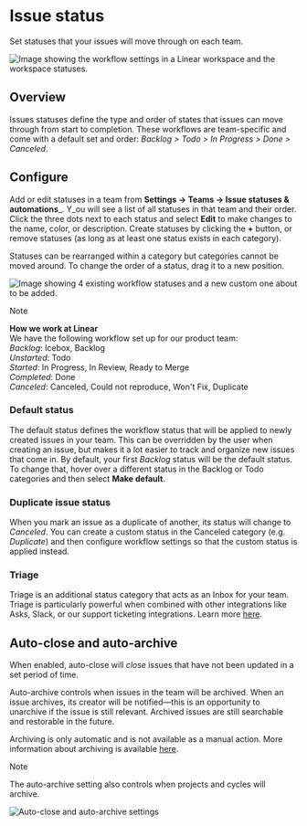 # Issue status

Set statuses that your issues will move through on each team.

![Image showing the workflow settings in a Linear workspace and the workspace statuses.](https://webassets.linear.app/images/ornj730p/production/c52f79b144c3ed5ed124e85d02e619b3429b1395-1922x1350.png?q=95&auto=format&dpr=2)

## Overview

Issues statuses define the type and order of states that issues can move through from start to completion. These workflows are team-specific and come with a default set and order: _Backlog > Todo > In Progress > Done > Canceled_. 

## Configure

Add or edit statuses in a team from **Settings -> Teams -> Issue statuses & automations**_. Y_ou will see a list of all statuses in that team and their order. Click the three dots next to each status and select **Edit** to make changes to the name, color, or description. Create statuses by clicking the **+** button, or remove statuses (as long as at least one status exists in each category). 

Statuses can be rearranged within a category but categories cannot be moved around. To change the order of a status, drag it to a new position.

![Image showing 4 existing workflow statuses and a new custom one about to be added.](https://webassets.linear.app/images/ornj730p/production/1430c24b2218f7c515d2d9c067c66458abe5b0a4-1754x672.png?q=95&auto=format&dpr=2)

> [!NOTE]
> **How we work at Linear**  
> We have the following workflow set up for our product team:   
> _Backlog_: Icebox, Backlog  
> _Unstarted_: Todo  
> _Started_: In Progress, In Review, Ready to Merge  
> _Completed_: Done  
> _Canceled_: Canceled, Could not reproduce, Won't Fix, Duplicate

### Default status

The default status defines the workflow status that will be applied to newly created issues in your team. This can be overridden by the user when creating an issue, but makes it a lot easier to track and organize new issues that come in. By default, your first _Backlog_ status will be the default status. To change that, hover over a different status in the Backlog or Todo categories and then select **Make default**.

### Duplicate issue status

When you mark an issue as a duplicate of another, its status will change to _Canceled_. You can create a custom status in the Canceled category (e.g. _Duplicate_) and then configure workflow settings so that the custom status is applied instead. 

### Triage

Triage is an additional status category that acts as an Inbox for your team. Triage is particularly powerful when combined with other integrations like Asks, Slack, or our support ticketing integrations. Learn more [here](https://linear.app/docs/triage).

## Auto-close and auto-archive

When enabled, auto-close will _close_ issues that have not been updated in a set period of time.

Auto-archive controls when issues in the team will be archived. When an issue archives, its creator will be notified—this is an opportunity to unarchive if the issue is still relevant. Archived issues are still searchable and restorable in the future.

Archiving is only automatic and is not available as a manual action. More information about archiving is available [here](https://linear.app/docs/delete-archive-issues).

> [!NOTE]
> The auto-archive setting also controls when projects and cycles will archive.

![Auto-close and auto-archive settings](https://webassets.linear.app/images/ornj730p/production/0a606026aaf048903bfb7b86585b5fecf24cb033-1418x968.png?q=95&auto=format&dpr=2)

##